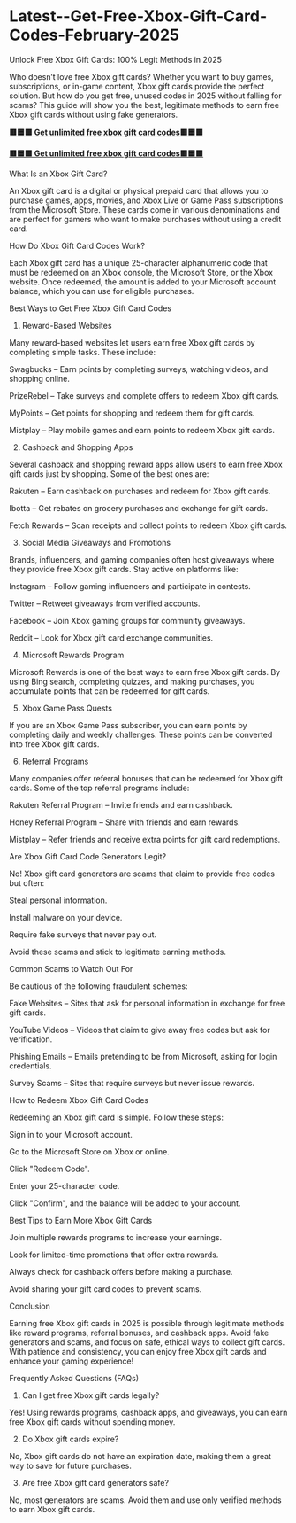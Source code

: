 # Latest--Get-Free-Xbox-Gift-Card-Codes-February-2025
Unlock Free Xbox Gift Cards: 100% Legit Methods in 2025

Who doesn’t love free Xbox gift cards? Whether you want to buy games, subscriptions, or in-game content, Xbox gift cards provide the perfect solution. But how do you get free, unused codes in 2025 without falling for scams? This guide will show you the best, legitimate methods to earn free Xbox gift cards without using fake generators.

**[🟥🟦🟩 Get unlimited free xbox gift card codes🟥🟦🟩](https://itbusines.com/giftcard/)**

**[🟥🟦🟩 Get unlimited free xbox gift card codes🟥🟦🟩](https://itbusines.com/giftcard/)**

What Is an Xbox Gift Card?

An Xbox gift card is a digital or physical prepaid card that allows you to purchase games, apps, movies, and Xbox Live or Game Pass subscriptions from the Microsoft Store. These cards come in various denominations and are perfect for gamers who want to make purchases without using a credit card.

How Do Xbox Gift Card Codes Work?

Each Xbox gift card has a unique 25-character alphanumeric code that must be redeemed on an Xbox console, the Microsoft Store, or the Xbox website. Once redeemed, the amount is added to your Microsoft account balance, which you can use for eligible purchases.

Best Ways to Get Free Xbox Gift Card Codes

1. Reward-Based Websites

Many reward-based websites let users earn free Xbox gift cards by completing simple tasks. These include:

Swagbucks – Earn points by completing surveys, watching videos, and shopping online.

PrizeRebel – Take surveys and complete offers to redeem Xbox gift cards.

MyPoints – Get points for shopping and redeem them for gift cards.

Mistplay – Play mobile games and earn points to redeem Xbox gift cards.

2. Cashback and Shopping Apps

Several cashback and shopping reward apps allow users to earn free Xbox gift cards just by shopping. Some of the best ones are:

Rakuten – Earn cashback on purchases and redeem for Xbox gift cards.

Ibotta – Get rebates on grocery purchases and exchange for gift cards.

Fetch Rewards – Scan receipts and collect points to redeem Xbox gift cards.

3. Social Media Giveaways and Promotions

Brands, influencers, and gaming companies often host giveaways where they provide free Xbox gift cards. Stay active on platforms like:

Instagram – Follow gaming influencers and participate in contests.

Twitter – Retweet giveaways from verified accounts.

Facebook – Join Xbox gaming groups for community giveaways.

Reddit – Look for Xbox gift card exchange communities.

4. Microsoft Rewards Program

Microsoft Rewards is one of the best ways to earn free Xbox gift cards. By using Bing search, completing quizzes, and making purchases, you accumulate points that can be redeemed for gift cards.

5. Xbox Game Pass Quests

If you are an Xbox Game Pass subscriber, you can earn points by completing daily and weekly challenges. These points can be converted into free Xbox gift cards.

6. Referral Programs

Many companies offer referral bonuses that can be redeemed for Xbox gift cards. Some of the top referral programs include:

Rakuten Referral Program – Invite friends and earn cashback.

Honey Referral Program – Share with friends and earn rewards.

Mistplay – Refer friends and receive extra points for gift card redemptions.

Are Xbox Gift Card Code Generators Legit?

No! Xbox gift card generators are scams that claim to provide free codes but often:

Steal personal information.

Install malware on your device.

Require fake surveys that never pay out.

Avoid these scams and stick to legitimate earning methods.

Common Scams to Watch Out For

Be cautious of the following fraudulent schemes:

Fake Websites – Sites that ask for personal information in exchange for free gift cards.

YouTube Videos – Videos that claim to give away free codes but ask for verification.

Phishing Emails – Emails pretending to be from Microsoft, asking for login credentials.

Survey Scams – Sites that require surveys but never issue rewards.

How to Redeem Xbox Gift Card Codes

Redeeming an Xbox gift card is simple. Follow these steps:

Sign in to your Microsoft account.

Go to the Microsoft Store on Xbox or online.

Click "Redeem Code".

Enter your 25-character code.

Click "Confirm", and the balance will be added to your account.

Best Tips to Earn More Xbox Gift Cards

Join multiple rewards programs to increase your earnings.

Look for limited-time promotions that offer extra rewards.

Always check for cashback offers before making a purchase.

Avoid sharing your gift card codes to prevent scams.

Conclusion

Earning free Xbox gift cards in 2025 is possible through legitimate methods like reward programs, referral bonuses, and cashback apps. Avoid fake generators and scams, and focus on safe, ethical ways to collect gift cards. With patience and consistency, you can enjoy free Xbox gift cards and enhance your gaming experience!

Frequently Asked Questions (FAQs)

1. Can I get free Xbox gift cards legally?

Yes! Using rewards programs, cashback apps, and giveaways, you can earn free Xbox gift cards without spending money.

2. Do Xbox gift cards expire?

No, Xbox gift cards do not have an expiration date, making them a great way to save for future purchases.

3. Are free Xbox gift card generators safe?

No, most generators are scams. Avoid them and use only verified methods to earn Xbox gift cards.
